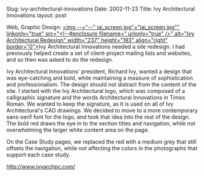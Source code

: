 Slug: ivy-architectural-innovations
Date: 2002-11-23
Title: Ivy Architectural Innovations
layout: post

Web, Graphic Design: <a href="http://www.ivyarchpc.com/"><img --="--" iai_screen.jpg"="iai_screen.jpg&quot;" linkonly="true" src="&lt;!--#enclosure filename=" urlonly="true" />&quot; alt=&quot;Ivy Architectural Redesign&quot; width=&quot;237&quot; height=&quot;193&quot; align=&quot;right&quot; border=&quot;0&quot;&gt;</a>Ivy Architectural Innovations needed a site redesign. I had previously helped create a set of client-project mailing lists and websites, and so then was asked to do the redesign.

Ivy Architectural Innovations&#39; president, Richard Ivy, wanted a design that was eye-catching and bold, while maintaining a measure of sophistication and professionalism. The design should not distract from the content of the site. I started with the Ivy Architectural logo, which was composed of a calligraphic signature and the words Architectural Innovations in Times Roman. We wanted to keep the signature, as it is used on all of Ivy Architectural&#39;s CAD drawings. We decided to move to a more contemporary sans-serif font for the logo, and took that idea into the rest of the design. The bold red draws the eye in to the section titles and navigation, while not overwhelming the larger white content area on the page.

On the Case Study pages, we replaced the red with a medium grey that still offsets the navigation, while not affecting the colors in the photographs that support each case study.

http://www.ivyarchpc.com/
